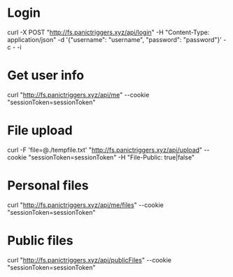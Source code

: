 # Login
curl -X POST "http://fs.panictriggers.xyz/api/login" -H "Content-Type: application/json" -d '{"username": "username", "password": "password"}' -c - -i

# Get user info
curl "http://fs.panictriggers.xyz/api/me" --cookie "sessionToken=sessionToken"

# File upload
curl -F 'file=@./tempfile.txt' "http://fs.panictriggers.xyz/api/upload" --cookie "sessionToken=sessionToken" -H "File-Public: true|false"

# Personal files
curl "http://fs.panictriggers.xyz/api/me/files" --cookie "sessionToken=sessionToken"

# Public files
curl "http://fs.panictriggers.xyz/api/publicFiles" --cookie "sessionToken=sessionToken"
